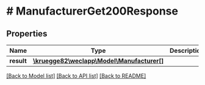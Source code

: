 # # ManufacturerGet200Response

## Properties

Name | Type | Description | Notes
------------ | ------------- | ------------- | -------------
**result** | [**\kruegge82\weclapp\Model\Manufacturer[]**](Manufacturer.md) |  | [optional]

[[Back to Model list]](../../README.md#models) [[Back to API list]](../../README.md#endpoints) [[Back to README]](../../README.md)
